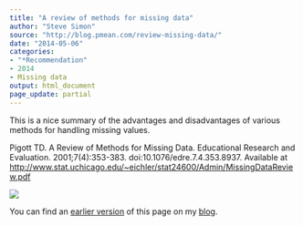 ```yaml
---
title: "A review of methods for missing data"
author: "Steve Simon"
source: "http://blog.pmean.com/review-missing-data/"
date: "2014-05-06"
categories:
- "*Recommendation"
- 2014
- Missing data
output: html_document
page_update: partial
---
```


This is a nice summary of the advantages and disadvantages of various
methods for handling missing values.

<!---More--->

Pigott TD. A Review of Methods for Missing Data. Educational Research
and Evaluation. 2001;7(4):353-383. doi:10.1076/edre.7.4.353.8937.
Available at
<http://www.stat.uchicago.edu/~eichler/stat24600/Admin/MissingDataReview.pdf>

![](http://www.pmean.com/new-images/14/review-missing-data01.png)

You can find an [earlier version][sim1] of this page on my [blog][sim2].

[sim1]: http://blog.pmean.com/review-missing-data/
[sim2]: http://blog.pmean.com